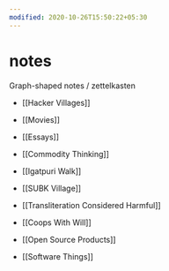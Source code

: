```yaml
---
modified: 2020-10-26T15:50:22+05:30
---
```


# notes

Graph-shaped notes / zettelkasten

- [[Hacker Villages]]
- [[Movies]]
- [[Essays]]
- [[Commodity Thinking]]

- [[Igatpuri Walk]]
- [[SUBK Village]]

- [[Transliteration Considered Harmful]]

- [[Coops With Will]]

- [[Open Source Products]]
- [[Software Things]]